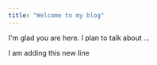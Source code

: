 ```yaml
---
title: "Welcome to my blog"
---
```


I'm glad you are here. I plan to talk about ...

I am adding this new line

